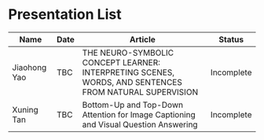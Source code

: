 # Presentation List

| Name      | Date | Article| Status|
| ----------- | ----------- |----------- | ----------- |
| Jiaohong Yao | TBC | THE NEURO-SYMBOLIC CONCEPT LEARNER: INTERPRETING SCENES, WORDS, AND SENTENCES FROM NATURAL SUPERVISION| Incomplete |
| Xuning Tan | TBC | Bottom-Up and Top-Down Attention for Image Captioning and Visual Question Answering | Incomplete |
